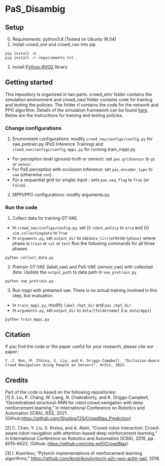 # PaS_Disambig

## Setup
0. Requirements: python3.8 (Tested on Ubuntu 18.04)
1. Install crowd_sim and crowd_nav into pip
```
pip install -e .
pip install -r requirements.txt
```
2. Install [Python-RVO2](https://github.com/sybrenstuvel/Python-RVO2) library
</p>

## Getting started
This repository is organized in two parts: crowd_sim/ folder contains the simulation environment and
crowd_nav/ folder contains code for training and testing the policies. The folder rl contains the code
for the network and PPO algorithm.
Details of the simulation framework can be found
[here](crowd_sim/README.md). Below are the instructions for training and testing policies.

### Change configurations
1. Environment configurations: modify `crowd_nav/configs/config.py` for vae_pretrain.py (PaS Inference Training) and `crowd_nav/configs/config_mppi.py` for running train_mppi.py.
- For perception level (ground-truth or sensor): set `pas.gridsensor` to `gt` or `sensor`.
- For PaS perception with occlusion inference: set `pas.encoder_type` to `vae` (otherwise `cnn`).
- For a sequential grid (or single) input  : sets `pas.seq_flag` to `True` (or `False`).

2. MPPI/PPO configurations: modify arguments.py 

### Run the code

1. Collect data for training GT-VAE.
- In `crowd_nav/configs/config.py`, set (i) `robot.policy` to `orca` and (ii) `sim.collectingdata` to `True`
- In `arguments.py`, set `output_dir` to `VAEdata_CircleFOV30/{phase}` where phase is `train` or `val` or `test`
Run the following commands for all three phases.
```
python collect_data.py 
```
2. Pretrain GT-VAE (label_vae) and PaS-VAE (sensor_vae) with collected data. Update the `output_path` to data path in `vae_pretrain.py`
```
python vae_pretrain.py 
```
3. Run mppi with pretained vae. There is no actual training involved in this step, but evaluation.
- In `train_mppi.py`, modify `label_ckpt_dir` and `pas_ckpt_dir`
- In `arguments.py`, set `output_dir` to `data/{foldername}` (i.e. `data/mppi`)
```
python train_mppi.py 
```


## Citation
If you find the code or the paper useful for your research, please cite our paper:
```
Y.-J. Mun, M. Itkina, S. Liu, and K. Driggs-Campbell. "Occlusion-Aware Crowd Navigation Using People as Sensors". ArXiv, 2022.
```

## Credits
Part of the code is based on the following repositories:  
[1] S. Liu, P. Chang, W. Liang, N. Chakraborty, and K. Driggs-Campbell, “Decentralized structural-RNN for robot crowd navigation 
with deep reinforcement learning,” in International Conference on Robotics and Automation (ICRA), IEEE, 2021.
(Github:https://github.com/Shuijing725/CrowdNav_Prediction)

[2] C. Chen, Y. Liu, S. Kreiss, and A. Alahi, “Crowd-robot interaction: Crowd-aware robot navigation with attention-based deep reinforcement learning,” in International Conference on Robotics and Automation (ICRA), 2019, pp. 6015–6022.
(Github: https://github.com/vita-epfl/CrowdNav)

[3] I. Kostrikov, “Pytorch implementations of reinforcement learning algorithms,” https://github.com/ikostrikov/pytorch-a2c-ppo-acktr-gail, 2018.

